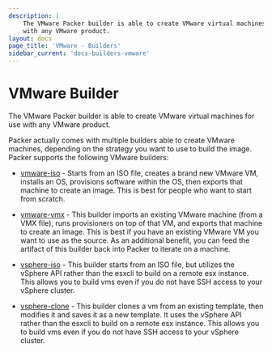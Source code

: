 ```yaml
---
description: |
    The VMware Packer builder is able to create VMware virtual machines for use
    with any VMware product.
layout: docs
page_title: 'VMware - Builders'
sidebar_current: 'docs-builders-vmware'
---
```


# VMware Builder

The VMware Packer builder is able to create VMware virtual machines for use
with any VMware product.

Packer actually comes with multiple builders able to create VMware machines,
depending on the strategy you want to use to build the image. Packer supports
the following VMware builders:

-   [vmware-iso](/docs/builders/vmware-iso.html) - Starts from an ISO file,
    creates a brand new VMware VM, installs an OS, provisions software within
    the OS, then exports that machine to create an image. This is best for
    people who want to start from scratch.

-   [vmware-vmx](/docs/builders/vmware-vmx.html) - This builder imports an
    existing VMware machine (from a VMX file), runs provisioners on top of that
    VM, and exports that machine to create an image. This is best if you have
    an existing VMware VM you want to use as the source. As an additional
    benefit, you can feed the artifact of this builder back into Packer to
    iterate on a machine.

-   [vsphere-iso](/docs/builders/vsphere-iso.html) - This builder starts from an
    ISO file, but utilizes the vSphere API rather than the esxcli to build on a
    remote esx instance. This allows you to build vms even if you do not have
    SSH access to your vSphere cluster.

-   [vsphere-clone](/docs/builders/vsphere-clone.html) - This builder clones a
    vm from an existing template, then modifies it and saves it as a new
    template. It uses the vSphere API rather than the esxcli to build on a
    remote esx instance. This allows you to build vms even if you do not have
    SSH access to your vSphere cluster.